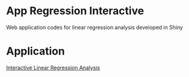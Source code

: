 # App Regression Interactive
Web application codes for linear regression analysis developed in Shiny

# Application
[Interactive Linear Regression Analysis](https://mariafagna17.shinyapps.io/regressao_linear/")
